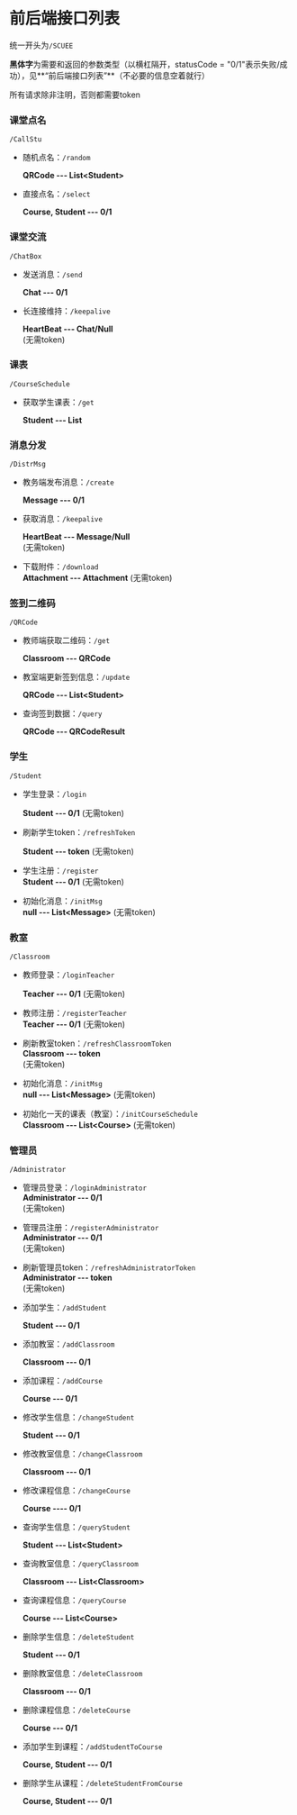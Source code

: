 # 前后端接口列表

统一开头为`/SCUEE`

**黑体字**为需要和返回的参数类型（以横杠隔开，statusCode = "0/1"表示失败/成功），见**“前后端接口列表”**（不必要的信息空着就行）

所有请求除非注明，否则都需要token


### 课堂点名

`/CallStu`

- 随机点名：`/random`  

  **QRCode --- List\<Student>**

- 直接点名：`/select` 

   **Course, Student --- 0/1**



### 课堂交流

`/ChatBox`

- 发送消息：`/send`  

  **Chat --- 0/1**

- 长连接维持：`/keepalive`  

  **HeartBeat --- Chat/Null**               
(无需token)



### 课表

`/CourseSchedule`

- 获取学生课表：`/get`  

  **Student --- List<Course>**




### 消息分发

`/DistrMsg`

- 教务端发布消息：`/create`  

  **Message --- 0/1**

- 获取消息：`/keepalive` 

   **HeartBeat --- Message/Null**
<br/> (无需token)
- 下载附件：`/download`
<br/> **Attachment --- Attachment**
  (无需token)




### 签到二维码

`/QRCode`

- 教师端获取二维码：`/get`  

  **Classroom --- QRCode**

- 教室端更新签到信息：`/update`

  **QRCode --- List\<Student>**

- 查询签到数据：`/query`  

  **QRCode --- QRCodeResult**



### 学生

`/Student`

- 学生登录：`/login`

  **Student --- 0/1**
(无需token)



- 刷新学生token：`/refreshToken` 

  **Student --- token**
(无需token)


- 学生注册：`/register`
<br/>**Student --- 0/1**
(无需token)

- 初始化消息：`/initMsg`
<br/>**null --- List\<Message>** (无需token)


### 教室

`/Classroom`
- 教师登录：`/loginTeacher`

  **Teacher --- 0/1**
  (无需token)
- 教师注册：`/registerTeacher`
  <br/>**Teacher --- 0/1**
  (无需token)
- 刷新教室token：`/refreshClassroomToken`
<br/>  **Classroom --- token**
  <br/> (无需token)
- 初始化消息：`/initMsg`
  <br/>**null --- List\<Message>** (无需token)
- 初始化一天的课表（教室）：`/initCourseSchedule`
  <br/>**Classroom --- List\<Course>** (无需token)

### 管理员

`/Administrator`
- 管理员登录：`/loginAdministrator`
<br/>**Administrator --- 0/1**
  <br/>    (无需token)
- 管理员注册：`/registerAdministrator`
  <br/>**Administrator --- 0/1**
  <br/>(无需token)
- 刷新管理员token：`/refreshAdministratorToken`
  <br/>  **Administrator --- token**
  <br/>(无需token)

- 添加学生：`/addStudent`

  **Student --- 0/1**

- 添加教室：`/addClassroom`

  **Classroom --- 0/1**

- 添加课程：`/addCourse`

  **Course --- 0/1**

- 修改学生信息：`/changeStudent`

  **Student --- 0/1**

- 修改教室信息：`/changeClassroom`

  **Classroom --- 0/1**

- 修改课程信息：`/changeCourse`

  **Course ---- 0/1**

- 查询学生信息：`/queryStudent`

  **Student --- List\<Student>**

- 查询教室信息：`/queryClassroom`

  **Classroom --- List\<Classroom>**

- 查询课程信息：`/queryCourse`

  **Course --- List\<Course>**

- 删除学生信息：`/deleteStudent`

  **Student --- 0/1**

- 删除教室信息：`/deleteClassroom`

  **Classroom --- 0/1**

- 删除课程信息：`/deleteCourse`

  **Course --- 0/1**

- 添加学生到课程：`/addStudentToCourse`

  **Course, Student --- 0/1**
  
- 删除学生从课程：`/deleteStudentFromCourse`

  **Course, Student --- 0/1**
